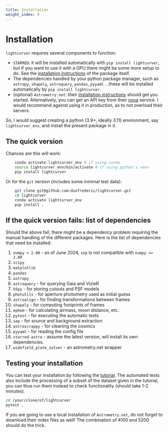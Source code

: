 ```yaml
---
title: Installation
weight_index: 9
---
```

# Installation
`lightcurver` requires several components to function:

- `STARRED`: it will be installed automatically with `pip install lightcurver`, but if you want to use it with a GPU there
might be some more setup to do. See the [installation instructions](https://cosmograil.gitlab.io/starred/installation.html#) of the package itself.
- The dependencies handled by your python package manager, such as `astropy`, `shapely`, `astroquery`, `pandas`, `pyyaml` 
...these will be installed automatically by `pip install lightcurver`.
- (optional) `Astrometry.net`: their [installation instructions](https://astrometry.net/doc/build.html) should get you started. 
Alternatively, you can get an API key from their [nova](https://nova.astrometry.net/) service. I would recommend against using it in production, as to not overload their servers.


So, I would suggest creating a python (3.9+, ideally 3.11) environment, say `lightcurver_env`,
and install the present package in it.

## The quick version
Chances are this will work:
```bash
    conda activate lightcurver_env # if using conda
    source lightcurver_env/bin/activate # if using python's venv
    pip install lightcurver
```

Or for the `git` version (includes some minimal test data):
```bash
    git clone git@github.com:duxfrederic/lightcurver.git
    cd lightcurver
    conda activate lightcurver_env
    pip install .
```

## If the quick version fails: list of dependencies
Should the above fail, there might be a dependency problem requiring the manual handling of the different packages. 
Here is the list of dependencies that need be installed:

1. `numpy < 2.00` - as of June 2024, `sep` is not compatible with `numpy >= 2.00`
2. `scipy`
3. `matplotlib`
4. `pandas`
5. `astropy`
6. `astroquery` - for querying Gaia and VizieR
7. `h5py` - for storing cutouts and PSF models
8. `photutils` - for aperture photometry used as initial guess
9. `astroalign` - for finding transformations between frames
10. `shapely` - for computing footprints of frames
11. `ephem` - for calculating airmass, moon distance, etc.
12. `pytest` - for executing the automatic tests
13. `sep` - for source and background extraction
14. `astroscrappy` - for cleaning the cosmics
15. `pyyaml` - for reading the config file
16. `starred-astro` - assume the latest version, will install its own dependencies.
17. `widefield_plate_solver` - an astrometry.net wrapper


## Testing your installation

You can test your installation by following the [tutorial](tutorial.md).
The automated tests also include the processing of a subset of the dataset given in the tutorial, you can thus run them
instead to check functionality (should take 1-2 minutes). 
```bash
cd /your/clone/of/lightcurver
pytest .
```

If you are going to use a local installation of `Astrometry.net`, do not forget to download their index files as well! The combination of 4100 and 5200 should do the trick.
